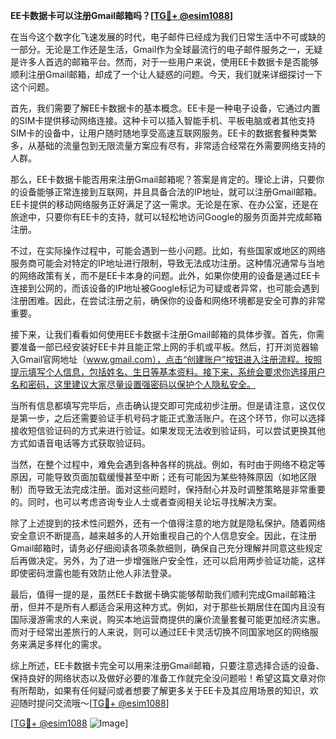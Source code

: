 **EE卡数据卡可以注册Gmail邮箱吗？[[TG💪+ @esim1088](https://t.me/s/esim1088)]**

在当今这个数字化飞速发展的时代，电子邮件已经成为我们日常生活中不可或缺的一部分。无论是工作还是生活，Gmail作为全球最流行的电子邮件服务之一，无疑是许多人首选的邮箱平台。然而，对于一些用户来说，使用EE卡数据卡是否能够顺利注册Gmail邮箱，却成了一个让人疑惑的问题。今天，我们就来详细探讨一下这个问题。

首先，我们需要了解EE卡数据卡的基本概念。EE卡是一种电子设备，它通过内置的SIM卡提供移动网络连接。这种卡可以插入智能手机、平板电脑或者其他支持SIM卡的设备中，让用户随时随地享受高速互联网服务。EE卡的数据套餐种类繁多，从基础的流量包到无限流量方案应有尽有，非常适合经常在外需要网络支持的人群。

那么，EE卡数据卡能否用来注册Gmail邮箱呢？答案是肯定的。理论上讲，只要你的设备能够正常连接到互联网，并且具备合法的IP地址，就可以注册Gmail邮箱。EE卡提供的移动网络服务正好满足了这一需求。无论是在家、在办公室，还是在旅途中，只要你有EE卡的支持，就可以轻松地访问Google的服务页面并完成邮箱注册。

不过，在实际操作过程中，可能会遇到一些小问题。比如，有些国家或地区的网络服务商可能会对特定的IP地址进行限制，导致无法成功注册。这种情况通常与当地的网络政策有关，而不是EE卡本身的问题。此外，如果你使用的设备是通过EE卡连接到公网的，而该设备的IP地址被Google标记为可疑或者异常，也可能会遇到注册困难。因此，在尝试注册之前，确保你的设备和网络环境都是安全可靠的非常重要。

接下来，让我们看看如何使用EE卡数据卡注册Gmail邮箱的具体步骤。首先，你需要准备一部已经安装好EE卡并且能正常上网的手机或平板。然后，打开浏览器输入Gmail官网地址（www.gmail.com），点击“创建账户”按钮进入注册流程。按照提示填写个人信息，包括姓名、生日等基本资料。接下来，系统会要求你选择用户名和密码，这里建议大家尽量设置强密码以保护个人隐私安全。

当所有信息都填写完毕后，点击确认提交即可完成初步注册。但是请注意，这仅仅是第一步，之后还需要验证手机号码才能正式激活账户。在这个环节，你可以选择接收短信验证码的方式来进行验证。如果发现无法收到验证码，可以尝试更换其他方式如语音电话等方式获取验证码。

当然，在整个过程中，难免会遇到各种各样的挑战。例如，有时由于网络不稳定等原因，可能导致页面加载缓慢甚至中断；还有可能因为某些特殊原因（如地区限制）而导致无法完成注册。面对这些问题时，保持耐心并及时调整策略是非常重要的。同时，也可以考虑咨询专业人士或者查阅相关论坛寻找解决方案。

除了上述提到的技术性问题外，还有一个值得注意的地方就是隐私保护。随着网络安全意识不断提高，越来越多的人开始重视自己的个人信息安全。因此，在注册Gmail邮箱时，请务必仔细阅读各项条款细则，确保自己充分理解并同意这些规定后再做决定。另外，为了进一步增强账户安全性，还可以启用两步验证功能，这样即使密码泄露也能有效防止他人非法登录。

最后，值得一提的是，虽然EE卡数据卡确实能够帮助我们顺利完成Gmail邮箱注册，但并不是所有人都适合采用这种方式。例如，对于那些长期居住在国内且没有国际漫游需求的人来说，购买本地运营商提供的廉价流量套餐可能更加经济实惠。而对于经常出差旅行的人来说，则可以通过EE卡灵活切换不同国家地区的网络服务来满足多样化的需求。

综上所述，EE卡数据卡完全可以用来注册Gmail邮箱，只要注意选择合适的设备、保持良好的网络状态以及做好必要的准备工作就完全没问题啦！希望这篇文章对你有所帮助，如果有任何疑问或者想要了解更多关于EE卡及其应用场景的知识，欢迎随时提问交流哦～[[TG💪+ @esim1088](https://t.me/s/esim1088)]

[[TG💪+ @esim1088](https://t.me/s/esim1088) ![Image](https://i.postimg.cc/4NQfJmqS/Snipaste-2025-05-13-00-14-12.png)]